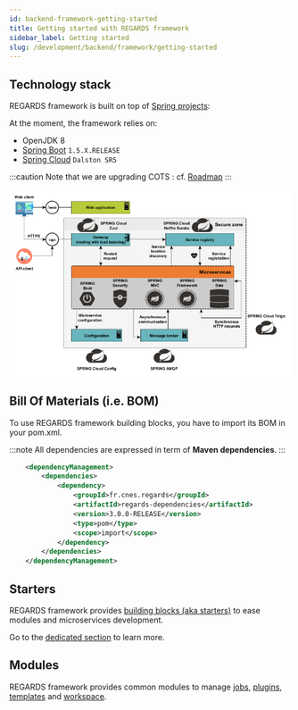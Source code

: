 ```yaml
---
id: backend-framework-getting-started
title: Getting started with REGARDS framework
sidebar_label: Getting started
slug: /development/backend/framework/getting-started
---
```


## Technology stack

REGARDS framework is built on top of [Spring projects](https://spring.io/):

At the moment, the framework relies on:
  * OpenJDK 8
  * [Spring Boot](https://spring.io/projects/spring-boot#learn) `1.5.X.RELEASE`
  * [Spring Cloud](https://spring.io/projects/spring-cloud#learn) `Dalston SR5`

:::caution
Note that we are upgrading COTS : cf. [Roadmap](../../../../roadmap)
:::

![](/schemas/architecture/microservice_architecture_spring.png)

## Bill Of Materials (i.e. BOM)

To use REGARDS framework building blocks, you have to import its BOM in your pom.xml.

:::note
All dependencies are expressed in term of **Maven dependencies**. 
:::

```xml
    <dependencyManagement>
        <dependencies>
            <dependency>
                <groupId>fr.cnes.regards</groupId>
                <artifactId>regards-dependencies</artifactId>
                <version>3.0.0-RELEASE</version>
                <type>pom</type>
                <scope>import</scope>
            </dependency>
        </dependencies>
    </dependencyManagement>
```

## Starters

REGARDS framework provides [building blocks (aka starters)](starters) to ease modules and microservices development.

Go to the [dedicated section](starters) to learn more.

## Modules

REGARDS framework provides common modules to manage [jobs](modules/jobs), [plugins](modules/plugins), [templates](modules/templates) and [workspace](modules/workspace).